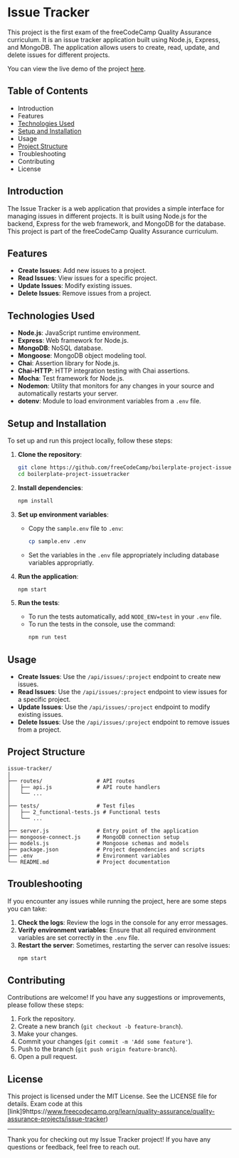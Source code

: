 # Issue Tracker

This project is the first exam of the freeCodeCamp Quality Assurance curriculum. It is an issue tracker application built using Node.js, Express, and MongoDB. The application allows users to create, read, update, and delete issues for different projects.

You can view the live demo of the project [here](https://tranquil-bayou-97588-ed0d7e6ffb37.herokuapp.com/).

## Table of Contents

- Introduction
- Features
- [Technologies Used](#technologies-used)
- [Setup and Installation](#setup-and-installation)
- Usage
- [Project Structure](#project-structure)
- Troubleshooting
- Contributing
- License

## Introduction

The Issue Tracker is a web application that provides a simple interface for managing issues in different projects. It is built using Node.js for the backend, Express for the web framework, and MongoDB for the database. This project is part of the freeCodeCamp Quality Assurance curriculum.

## Features

- **Create Issues**: Add new issues to a project.
- **Read Issues**: View issues for a specific project.
- **Update Issues**: Modify existing issues.
- **Delete Issues**: Remove issues from a project.

## Technologies Used

- **Node.js**: JavaScript runtime environment.
- **Express**: Web framework for Node.js.
- **MongoDB**: NoSQL database.
- **Mongoose**: MongoDB object modeling tool.
- **Chai**: Assertion library for Node.js.
- **Chai-HTTP**: HTTP integration testing with Chai assertions.
- **Mocha**: Test framework for Node.js.
- **Nodemon**: Utility that monitors for any changes in your source and automatically restarts your server.
- **dotenv**: Module to load environment variables from a `.env` file.

## Setup and Installation

To set up and run this project locally, follow these steps:

1. **Clone the repository**:
    ```bash
    git clone https://github.com/freeCodeCamp/boilerplate-project-issuetracker.git
    cd boilerplate-project-issuetracker
    ```

2. **Install dependencies**:
    ```bash
    npm install
    ```

3. **Set up environment variables**:
    - Copy the `sample.env` file to `.env`:
        ```bash
        cp sample.env .env
        ```
    - Set the variables in the `.env` file appropriately including database variables appropriatly.

4. **Run the application**:
    ```bash
    npm start
    ```

5. **Run the tests**:
    - To run the tests automatically, add `NODE_ENV=test` in your `.env` file.
    - To run the tests in the console, use the command:
        ```bash
        npm run test
        ```

## Usage

- **Create Issues**: Use the `/api/issues/:project` endpoint to create new issues.
- **Read Issues**: Use the `/api/issues/:project` endpoint to view issues for a specific project.
- **Update Issues**: Use the `/api/issues/:project` endpoint to modify existing issues.
- **Delete Issues**: Use the `/api/issues/:project` endpoint to remove issues from a project.

## Project Structure

```
issue-tracker/
│
├── routes/                 # API routes
│   ├── api.js              # API route handlers
│   └── ...
│
├── tests/                  # Test files
│   ├── 2_functional-tests.js # Functional tests
│   └── ...
│
├── server.js               # Entry point of the application
├── mongoose-connect.js     # MongoDB connection setup
├── models.js               # Mongoose schemas and models
├── package.json            # Project dependencies and scripts
├── .env                    # Environment variables
└── README.md               # Project documentation
```

## Troubleshooting

If you encounter any issues while running the project, here are some steps you can take:

1. **Check the logs**: Review the logs in the console for any error messages.
2. **Verify environment variables**: Ensure that all required environment variables are set correctly in the `.env` file.
3. **Restart the server**: Sometimes, restarting the server can resolve issues:
    ```bash
    npm start
    ```

## Contributing

Contributions are welcome! If you have any suggestions or improvements, please follow these steps:

1. Fork the repository.
2. Create a new branch (`git checkout -b feature-branch`).
3. Make your changes.
4. Commit your changes (`git commit -m 'Add some feature'`).
5. Push to the branch (`git push origin feature-branch`).
6. Open a pull request.

## License

This project is licensed under the MIT License. See the LICENSE file for details.
Exam code at this [link]9https://www.freecodecamp.org/learn/quality-assurance/quality-assurance-projects/issue-tracker)

---

Thank you for checking out my Issue Tracker project! If you have any questions or feedback, feel free to reach out.


